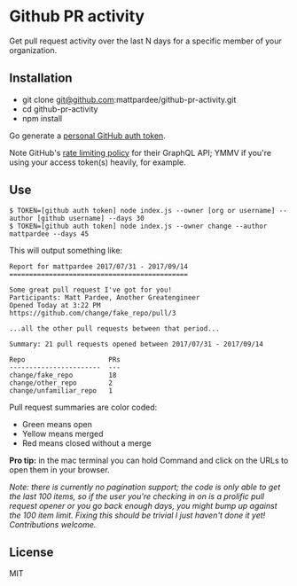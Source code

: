 # Github PR activity

Get pull request activity over the last N days for a specific member of your organization.

## Installation

* git clone git@github.com:mattpardee/github-pr-activity.git
* cd github-pr-activity
* npm install

Go generate a [personal GitHub auth token](https://github.com/settings/tokens).

Note GitHub's [rate limiting policy](https://developer.github.com/v4/guides/resource-limitations/)
for their GraphQL API; YMMV if you're using your access token(s) heavily, for example.

## Use

```console
$ TOKEN=[github auth token] node index.js --owner [org or username] --author [github username] --days 30
$ TOKEN=[github auth token] node index.js --owner change --author mattpardee --days 45
```

This will output something like:

```
Report for mattpardee 2017/07/31 - 2017/09/14
=============================================

Some great pull request I've got for you!
Participants: Matt Pardee, Another Greatengineer
Opened Today at 3:22 PM
https://github.com/change/fake_repo/pull/3

...all the other pull requests between that period...

Summary: 21 pull requests opened between 2017/07/31 - 2017/09/14

Repo                     PRs
-----------------------  ---
change/fake_repo         18
change/other_repo        2
change/unfamiliar_repo   1
```

Pull request summaries are color coded:

* Green means open
* Yellow means merged
* Red means closed without a merge

**Pro tip:** in the mac terminal you can hold Command and click on the URLs to open them in your browser.

_Note: there is currently no pagination support; the code is only able to get the last 100 items, so if
the user you're checking in on is a prolific pull request opener or you go back enough days, you
might bump up against the 100 item limit. Fixing this should be trivial I just haven't done it yet!
Contributions welcome._

## License

MIT
